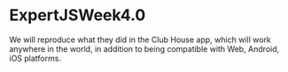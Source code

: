 # ExpertJSWeek4.0
We will reproduce what they did in the Club House app, which will work anywhere in the world, in addition to being compatible with Web, Android, iOS platforms. 
